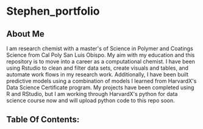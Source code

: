 # Stephen_portfolio

## About Me

I am research chemist with a master's of Science in Polymer and Coatings Science from Cal Poly San Luis Obispo. My aim with my education and this repository is to move into a career as a computational chemist. I have been using Rstudio to clean and filter data sets, create visuals and tables, and automate work flows in my research work. Additionally, I have been built predictive models using a combination of models I learned from HarvardX's Data Science Certificate program. My projects have been completed using R and RStudio, but I am working through HarvardX's python for data science course now and will upload python code to this repo soon.

## Table Of Contents:
